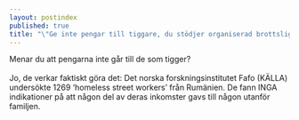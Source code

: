 ```yaml
---
layout: postindex
published: true
title: "\"Ge inte pengar till tiggare, du stödjer organiserad brottslighet\" "
---
```




Menar du att pengarna inte går till de som tigger? <br><br>
Jo, de verkar faktiskt göra det: Det norska forskningsinstitutet Fafo (KÄLLA) undersökte 1269  ‘homeless street workers’ från Rumänien. De fann INGA indikationer på att någon del av deras inkomster gavs till någon utanför familjen.
